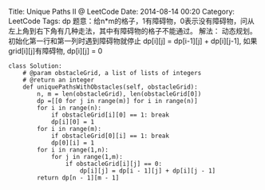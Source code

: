 Title: Unique Paths II @ LeetCode
Date: 2014-08-14 00:20
Category: LeetCode
Tags: dp
题意：给n*m的格子，1有障碍物，0表示没有障碍物，问从左上角到右下角有几种走法，其中有障碍物的格子不能通过。
解法：
动态规划。
初始化第一行和第一列时遇到障碍物就停止
dp[i][j] = dp[i-1][j] + dp[i][j-1], 如果grid[i][j]有障碍物, dp[i][j] = 0
 
```
class Solution:
	# @param obstacleGrid, a list of lists of integers
	# @return an integer
	def uniquePathsWithObstacles(self, obstacleGrid):
		n, m = len(obstacleGrid), len(obstacleGrid[0])
		dp =[[0 for j in range(m)] for i in range(n)]
		for i in range(n):
			if obstacleGrid[i][0] == 1: break
			dp[i][0] = 1
		for i in range(m):
			if obstacleGrid[0][i] == 1: break
			dp[0][i] = 1
		for i in range(1,n):
			for j in range(1,m):
				if obstacleGrid[i][j] == 0:
					dp[i][j] = dp[i - 1][j] + dp[i][j - 1]
		return dp[n - 1][m - 1]

```
